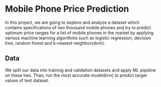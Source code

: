 # Mobile Phone Price Prediction

In this project, we are going to explore and analyze a dataset which contains specifications of two thousand mobile phones and try to predict optimum price ranges for a list of mobile phones in the market by applying various machine learning algorithms such as logistic regression, decision tree, random forest and k-nearest neighbors(knn). 


##  Data 

We split our data into training and validation datasets and apply ML pipeline on these two. Than, run the most accurate model(knn) to predict target values of test dataset.

